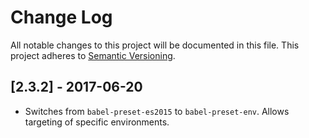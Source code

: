 # Change Log

All notable changes to this project will be documented in this file.
This project adheres to [Semantic Versioning](http://semver.org/).

## [2.3.2] - 2017-06-20

* Switches from `babel-preset-es2015` to `babel-preset-env`.
  Allows targeting of specific environments.

